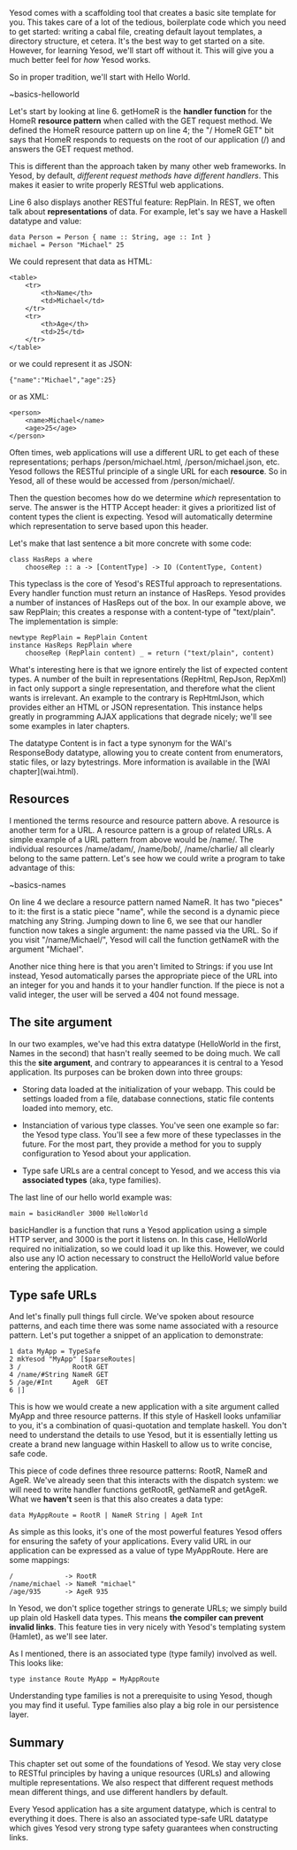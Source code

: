 Yesod comes with a scaffolding tool that creates a basic site template for you. This takes care of a lot of the tedious, boilerplate code which you need to get started: writing a cabal file, creating default layout templates, a directory structure, et cetera. It's the best way to get started on a site. However, for learning Yesod, we'll start off without it. This will give you a much better feel for *how* Yesod works.

So in proper tradition, we'll start with Hello World.

~basics-helloworld

Let's start by looking at line 6. getHomeR is the **handler function** for the HomeR **resource pattern** when called with the GET request method. We defined the HomeR resource pattern up on line 4; the "/ HomeR GET" bit says that HomeR responds to requests on the root of our application (/) and answers the GET request method.

This is different than the approach taken by many other web frameworks. In Yesod, by default, *different request methods have different handlers*. This makes it easier to write properly RESTful web applications.

Line 6 also displays another RESTful feature: RepPlain. In REST, we often talk about **representations** of data. For example, let's say we have a Haskell datatype and value:

    data Person = Person { name :: String, age :: Int }
    michael = Person "Michael" 25

We could represent that data as HTML:

    <table>
        <tr>
            <th>Name</th>
            <td>Michael</td>
        </tr>
        <tr>
            <th>Age</th>
            <td>25</td>
        </tr>
    </table>

or we could represent it as JSON:

    {"name":"Michael","age":25}

or as XML:

    <person>
        <name>Michael</name>
        <age>25</age>
    </person>

Often times, web applications will use a different URL to get each of these representations; perhaps /person/michael.html, /person/michael.json, etc. Yesod follows the RESTful principle of a single URL for each **resource**. So in Yesod, all of these would be accessed from /person/michael/.

Then the question becomes how do we determine *which* representation to serve. The answer is the HTTP Accept header: it gives a prioritized list of content types the client is expecting. Yesod will automatically determine which representation to serve based upon this header.

Let's make that last sentence a bit more concrete with some code:

    class HasReps a where
        chooseRep :: a -> [ContentType] -> IO (ContentType, Content)

This typeclass is the core of Yesod's RESTful approach to representations. Every handler function must return an instance of HasReps. Yesod provides a number of instances of HasReps out of the box. In our example above, we saw RepPlain; this creates a response with a content-type of "text/plain". The implementation is simple:

    newtype RepPlain = RepPlain Content
    instance HasReps RepPlain where
        chooseRep (RepPlain content) _ = return ("text/plain", content)

What's interesting here is that we ignore entirely the list of expected content types. A number of the built in representations (RepHtml, RepJson, RepXml) in fact only support a single representation, and therefore what the client wants is irrelevant. An example to the contrary is RepHtmlJson, which provides either an HTML or JSON representation. This instance helps greatly in programming AJAX applications that degrade nicely; we'll see some examples in later chapters.

<p class="advanced">The datatype Content is in fact a type synonym for the WAI's ResponseBody datatype, allowing you to create content from enumerators, static files, or lazy bytestrings. More information is available in the [WAI chapter](wai.html).</p>

## Resources

I mentioned the terms resource and resource pattern above. A resource is another term for a URL. A resource pattern is a group of related URLs. A simple example of a URL pattern from above would be /name/<some name>. The individual resources /name/adam/, /name/bob/, /name/charlie/ all clearly belong to the same pattern. Let's see how we could write a program to take advantage of this:

~basics-names

On line 4 we declare a resource pattern named NameR. It has two "pieces" to it: the first is a static piece "name", while the second is a dynamic piece matching any String. Jumping down to line 6, we see that our handler function now takes a single argument: the name passed via the URL. So if you visit "/name/Michael/", Yesod will call the function getNameR with the argument "Michael".

Another nice thing here is that you aren't limited to Strings: if you use Int instead, Yesod automatically parses the appropriate piece of the URL into an integer for you and hands it to your handler function. If the piece is not a valid integer, the user will be served a 404 not found message.

## The site argument

In our two examples, we've had this extra datatype (HelloWorld in the first, Names in the second) that hasn't really seemed to be doing much. We call this the **site argument**, and contrary to appearances it is central to a Yesod application. Its purposes can be broken down into three groups:

* Storing data loaded at the initialization of your webapp. This could be settings loaded from a file, database connections, static file contents loaded into memory, etc.

* Instanciation of various type classes. You've seen one example so far: the Yesod type class. You'll see a few more of these typeclasses in the future. For the most part, they provide a method for you to supply configuration to Yesod about your application.

* Type safe URLs are a central concept to Yesod, and we access this via **associated types** (aka, type families).

The last line of our hello world example was:

    main = basicHandler 3000 HelloWorld

basicHandler is a function that runs a Yesod application using a simple HTTP server, and 3000 is the port it listens on. In this case, HelloWorld required no initialization, so we could load it up like this. However, we could also use any IO action necessary to construct the HelloWorld value before entering the application.

## Type safe URLs

And let's finally pull things full circle. We've spoken about resource patterns, and each time there was some name associated with a resource pattern. Let's put together a snippet of an application to demonstrate:

    1 data MyApp = TypeSafe
    2 mkYesod "MyApp" [$parseRoutes|
    3 /             RootR GET
    4 /name/#String NameR GET
    5 /age/#Int     AgeR  GET
    6 |]

This is how we would create a new application with a site argument called MyApp and three resource patterns. If this style of Haskell looks unfamiliar to you, it's a combination of quasi-quotation and template haskell. You don't need to understand the details to use Yesod, but it is essentially letting us create a brand new language within Haskell to allow us to write concise, safe code.

This piece of code defines three resource patterns: RootR, NameR and AgeR. We've already seen that this interacts with the dispatch system: we will need to write handler functions getRootR, getNameR and getAgeR. What we **haven't** seen is that this also creates a data type:

    data MyAppRoute = RootR | NameR String | AgeR Int

As simple as this looks, it's one of the most powerful features Yesod offers for ensuring the safety of your applications. Every valid URL in our application can be expressed as a value of type MyAppRoute. Here are some mappings:

    /             -> RootR
    /name/michael -> NameR "michael"
    /age/935      -> AgeR 935

In Yesod, we don't splice together strings to generate URLs; we simply build up plain old Haskell data types. This means **the compiler can prevent invalid links**. This feature ties in very nicely with Yesod's templating system (Hamlet), as we'll see later.

As I mentioned, there is an associated type (type family) involved as well. This looks like:

    type instance Route MyApp = MyAppRoute

Understanding type families is not a prerequisite to using Yesod, though you may find it useful. Type families also play a big role in our persistence layer.

## Summary

This chapter set out some of the foundations of Yesod. We stay very close to RESTful principles by having a unique resources (URLs) and allowing multiple representations. We also respect that different request methods mean different things, and use different handlers by default.

Every Yesod application has a site argument datatype, which is central to everything it does. There is also an associated type-safe URL datatype which gives Yesod very strong type safety guarantees when constructing links.
